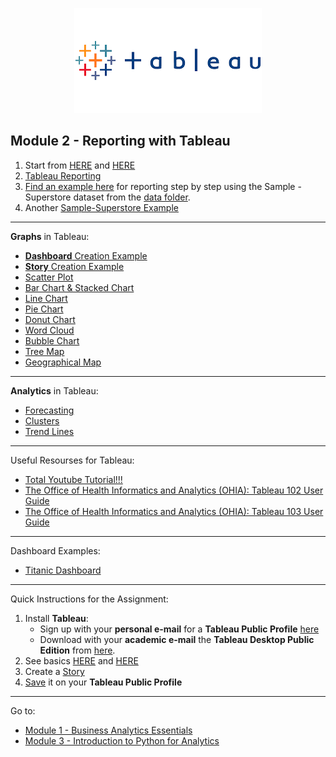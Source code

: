 
<p align="center">

<img src="https://github.com/karajimys/BusinessAnalytics/blob/main/images/tableau_logo.png" >

</p>

## Module 2 - Reporting with Tableau

1) Start from [HERE](https://public.tableau.com/app/resources/learn) and [HERE](https://help.tableau.com/current/guides/get-started-tutorial/en-us/get-started-tutorial-connect.htm)
2) [Tableau Reporting](https://data-flair.training/blogs/tableau-reporting/)
3) [Find an example here](https://www.businessprocessincubator.com/content/tableau-projects-for-practices-sample-superstore/) for reporting step by step using the Sample - Superstore dataset from the [data folder](https://github.com/karajimys/BusinessAnalytics/tree/main/Module%202%20-%20Reporting%20with%20Tableau/data).
4) Another [Sample-Superstore Example](https://www.youtube.com/watch?v=TwALdb9RIvE&ab_channel=AnitaDevkar)

------------------------------------------------------------------------------------------------------------------------
**Graphs** in Tableau:
- [**Dashboard** Creation Example](https://www.youtube.com/watch?v=_qReGTOrKTk&ab_channel=StanleyGeorgeJoseph)
- [**Story** Creation Example](https://www.youtube.com/watch?v=FgVnTwGqlfM&ab_channel=Marketing353)
- [Scatter Plot](https://www.youtube.com/watch?v=lCKZinAH6bc&ab_channel=TutorialsPoint%28India%29Ltd.)
- [Bar Chart & Stacked Chart](https://www.youtube.com/watch?v=gUSevSBvLwU&list=PLWPirh4EWFpGXTBu8ldLZGJCUeTMBpJFK&index=60&ab_channel=TutorialsPoint)
- [Line Chart](https://www.youtube.com/watch?v=XNSB3COfIZU&list=PLWPirh4EWFpGXTBu8ldLZGJCUeTMBpJFK&index=57&ab_channel=TutorialsPoint)
- [Pie Chart](https://www.youtube.com/watch?v=VwTKlCXy4RE&list=PLWPirh4EWFpGXTBu8ldLZGJCUeTMBpJFK&index=65&ab_channel=TutorialsPoint)
- [Donut Chart](https://www.youtube.com/watch?v=ZfpUzp8mBSw&ab_channel=DataEmbassy)
- [Word Cloud](https://www.youtube.com/watch?v=xFLVfkJ1AbY&ab_channel=ArtofVisualization)
- [Bubble Chart](https://www.youtube.com/watch?v=HlUBnpvhY4c&list=PLWPirh4EWFpGXTBu8ldLZGJCUeTMBpJFK&index=59&ab_channel=TutorialsPoint)
- [Tree Map](https://www.youtube.com/watch?v=aK8AXftPcPQ&list=PLWPirh4EWFpGXTBu8ldLZGJCUeTMBpJFK&index=62&ab_channel=TutorialsPoint)
- [Geographical Map](https://www.youtube.com/watch?v=X0n0s0gzcvE&list=PLWPirh4EWFpGXTBu8ldLZGJCUeTMBpJFK&index=66&ab_channel=TutorialsPoint)

------------------------------------------------------------------------------------------------------------------------
**Analytics** in Tableau:

- [Forecasting](https://community.tableau.com/s/question/0D54T00000C6V3USAV/step-by-step-forecast-in-tableau)
- [Clusters](https://www.absentdata.com/cluster-tableau/)
- [Trend Lines](https://help.tableau.com/current/pro/desktop/en-us/trendlines_add.htm)

------------------------------------------------------------------------------------------------------------------------
Useful Resourses for Tableau:

- [Total Youtube Tutorial!!!](https://www.youtube.com/watch?v=gWZtNdMko1k&list=PLWPirh4EWFpGXTBu8ldLZGJCUeTMBpJFK&index=1&ab_channel=TutorialsPoint%28India%29Ltd.)
- [The Office of Health Informatics and Analytics (OHIA): Tableau 102 User Guide](https://it.uclahealth.org/sites/g/files/oketem206/files/media/documents/Tableau102%20Training%20Guide.pdf)
- [The Office of Health Informatics and Analytics (OHIA): Tableau 103 User Guide](https://it.uclahealth.org/sites/g/files/oketem206/files/media/documents/TAB103%20Training%20Guide.pdf)



------------------------------------------------------------------------------------------------------------------------
Dashboard Examples:

 - [Titanic Dashboard](https://public.tableau.com/views/TitanicDashboard/TitanicbytheNumbers?:embed=y&:showVizHome=no&:display_count=y&:display_static_image=y&:bootstrapWhenNotified=true)


------------------------------------------------------------------------------------------------------------------------
Quick Instructions for the Assignment:
1. Install **Tableau**:
   - Sign up with your **personal e-mail** for a **Tableau Public Profile** [here](https://public.tableau.com/app/discover) 
   - Download with your **academic e-mail** the **Tableau Desktop Public Edition** from [here](https://www.tableau.com/products/public/download). 
2. See basics [HERE](https://public.tableau.com/app/resources/learn) and [HERE](https://help.tableau.com/current/guides/get-started-tutorial/en-us/get-started-tutorial-connect.htm)
3. Create a [Story](https://www.youtube.com/watch?v=FgVnTwGqlfM&ab_channel=Marketing353)
4. [Save](https://www.youtube.com/watch?v=ovZJyqLaypY&ab_channel=2021TableauCourse) it on your **Tableau Public Profile** 

------------------------------------------------------------------------------------------------------------------------
Go to:
- [Module 1 - Business Analytics Essentials](https://github.com/karajimys/BusinessAnalytics/tree/main/Module%201%20-%20Business%20Analytics%20Essentials)
- [Module 3 - Introduction to Python for Analytics](https://github.com/karajimys/BusinessAnalytics/tree/main/Module%203%20-%20Introduction%20to%20Python%20for%20Analytics)

